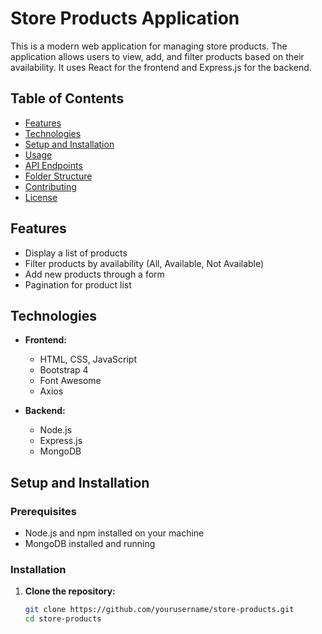 # Store Products Application

This is a modern web application for managing store products. The application allows users to view, add, and filter products based on their availability. It uses React for the frontend and Express.js for the backend.

## Table of Contents

- [Features](#features)
- [Technologies](#technologies)
- [Setup and Installation](#setup-and-installation)
- [Usage](#usage)
- [API Endpoints](#api-endpoints)
- [Folder Structure](#folder-structure)
- [Contributing](#contributing)
- [License](#license)

## Features

- Display a list of products
- Filter products by availability (All, Available, Not Available)
- Add new products through a form
- Pagination for product list

## Technologies

- **Frontend:**
  - HTML, CSS, JavaScript
  - Bootstrap 4
  - Font Awesome
  - Axios

- **Backend:**
  - Node.js
  - Express.js
  - MongoDB

## Setup and Installation

### Prerequisites

- Node.js and npm installed on your machine
- MongoDB installed and running

### Installation

1. **Clone the repository:**

   ```bash
   git clone https://github.com/yourusername/store-products.git
   cd store-products
